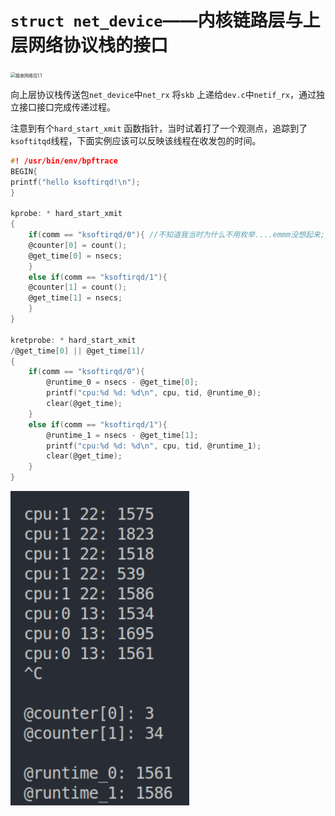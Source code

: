 # `struct net_device`——内核链路层与上层网络协议栈的接口

<img src="../../picture/接收网络包1.1-16653066129262.png" alt="接收网络包1.1" style="zoom: 50%;" />

向上层协议栈传送包`net_device`中`net_rx` 将`skb` 上递给`dev.c`中`netif_rx`，通过独立接口接口完成传递过程。



注意到有个`hard_start_xmit` 函数指针，当时试着打了一个观测点，追踪到了`ksoftitqd`线程，下面实例应该可以反映该线程在收发包的时间。

```c
#! /usr/bin/env/bpftrace
BEGIN{
printf("hello ksoftirqd!\n");
}

kprobe: * hard_start_xmit
{
    if(comm == "ksoftirqd/0"){ //不知道我当时为什么不用枚举....emmm没想起来;)
    @counter[0] = count();
    @get_time[0] = nsecs;
    }
    else if(comm == "ksoftirqd/1"){
    @counter[1] = count();
    @get_time[1] = nsecs;
    }
}

kretprobe: * hard_start_xmit
/@get_time[0] || @get_time[1]/ 
{
    if(comm == "ksoftirqd/0"){
        @runtime_0 = nsecs - @get_time[0];
        printf("cpu:%d %d: %d\n", cpu, tid, @runtime_0);
        clear(@get_time);
    }
    else if(comm == "ksoftirqd/1"){
        @runtime_1 = nsecs - @get_time[1];
        printf("cpu:%d %d: %d\n", cpu, tid, @runtime_1);
        clear(@get_time);
    }
}

```



![image-20221009164006218](image-20221009164006218.png)